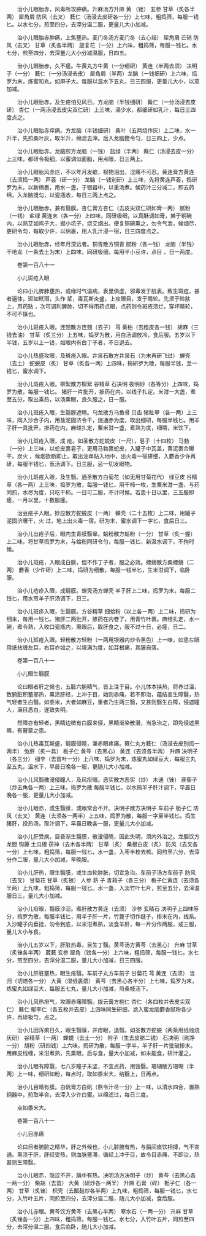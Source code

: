 <!-- { "loadSidebar": true } -->
　　治小儿眼胎赤，风毒所攻肿痛。升麻汤方升麻 黄 （锉） 玄参 甘草（炙各半两） 犀角屑 防风（去叉） 蕤仁（汤浸去皮研各一分）上七味，粗捣筛，每服一钱匕。以水七分，煎至四分，去滓分温二服，更量儿大小加减。

　　治小儿眼胎赤肿痛，上焦壅热。麦门冬汤方麦门冬（去心焙） 犀角屑 芒硝 防风（去叉） 甘草（炙各半两） 旋复花（一分）上六味，粗捣筛，每服一钱匕。水七分，煎至四分，去滓量儿大小分减温服，日四五。

　　治小儿眼胎赤，久不瘥。牛黄丸方牛黄（一分细研） 黄连（半两去须） 决明子（一分） 蕤仁（一分汤浸去皮） 犀角屑（半两）龙脑（一钱细研）上六味，捣罗为末，炼蜜和丸，如麻子大。每服以温水下五丸，日三四服，更量儿大小，以意加减。

　　治小儿眼胎赤，及生疮怕见风日。方龙脑（半钱细研） 蕤仁（一分汤浸去皮研） 杏仁（一两汤浸去皮尖双仁研）上三味，滴少水，都细研如乳汁，每日三四度点之。

　　治小儿眼胎赤痒痛。方龙脑（半钱细研） 桑叶（五两烧作灰）上二味，水一升半，先煎桑叶灰，取半升，绵滤去滓。后入龙脑搅令匀，日三四上，少点。

　　治小儿眼胎赤。龙脑煎方龙脑（一钱） 盐绿（半两） 蕤仁（汤浸去皮一分）上三味，都研令极细，以蜜调似面脂，用点眼，日三两上。

　　治小儿眼胎风赤烂，不以年月发歇，视物泪出，涩痛不可忍。黄连膏方黄连（去须捣一两） 芦荟（研一分） 龙脑（一钱别研）上三味，先将黄连芦荟，捣研罗为末，以新绵裹，用水一盏，于银器中，以重汤煮。候药汁三分减二，即去药绵，入龙脑搅匀，以瓷瓶收，每日三两上点之。

　　治小儿眼胎赤，兼有翳膜。杏仁膏方杏仁（去皮尖双仁研如膏一两） 腻粉（一钱） 盐绿 黄连末（各一分）上四味，同研极细，以真酥调如膏，摊于铜碗内，以熟艾如鸡子大，掘小坑子，烧艾烟出。便复铜碗熏之，勿令气泄，候烟尽，更研令匀，每取少许，以绵裹，用人乳汁浸一宿，日三四度点之。

　　治小儿眼胎赤，经年月深远者。铜青散方铜青 腻粉（各一钱） 龙脑（半钱） 干地龙（一条去土为末）上四味，同研极细，每用半小豆许，点目 ，日一两度。

　　卷第一百八十一

　　小儿斑疮入眼

　　论曰小儿脾肺壅热，或缘时气温病，表里俱虚，邪毒发于肌表。致生斑痘，甚者遍体，斑如玳瑁，头作 浆，毒瓦斯炎盛，上攻眼目，发于睛轮。先须于睑肤上，用药贴 ，次可调利脾肺，切不得用药点眼，点药则令斑疮溃烂，穿坏睛轮，不可不慎也。

　　治小儿斑疮入眼。连翘散方连翘（去子） 芎 黄柏（去粗皮各一钱） 胡麻（三钱去油） 甘草（炙三分）上五味，捣罗为散，用白汤调放冷，食后服。五岁以下半钱，五岁以上一钱，如眼内有白丁子者，不日退去。

　　治小儿热盛攻眼，及斑疮入眼。井泉石散方井泉石（为末再研飞过） 蝉壳（去土） 蛇蜕皮（炙） 甘草（炙各一两）上四味，捣研罗为散，每服半钱，至一钱匕，蜜水调下。

　　治小儿斑疮入眼。柳絮散方柳絮 谷精草 石决明 夜明砂（各等分）上四味，捣罗为散，每服一钱匕。 猪肝一片批开，掺药在内，以线子扎定。米泔一大盏，煮至五分，取出乘热，以汤熏眼，良久服之，日一服。

　　治小儿斑疮入眼，生翳膜遮睛。乌龙散方乌鱼骨 贝齿 猪趾甲（各一两）上三味，同入沙合子内，用盐泥固济令干，烧通赤为度，取出细研，每服半钱匕。用羊子肝一具批开，掺药在内，麻缕扎定，粟米泔一盏，煮熟为度，细嚼，米饮下。

　　治小儿斑疮入眼，成 疮。如圣散方蛇蜕皮（一尺），皂子（十四枚） 马勃（一分）上三味，以蛇皮裹皂子，更用马勃裹蛇皮，入罐子中瓦盖，黄泥裹合曝干。炭火 ，候烟欲断即止。取出油单贴入地中，出火毒一宿研细，入麝香少许再研，每服半钱匕，葱汤调下。日三服，忌一切发眼物。

　　治小儿斑疮入眼，及生翳。通圣散方白菊花（如无用甘菊花代） 绿豆皮 谷精草（各一两）上三味，捣罗为散，每服一钱匕，用干柿一枚，生粟米泔一盏，与药同煎，水尽为度，只吃干柿。一日可二服，不计时候。若患十日以里，三五服即瘥，一月以里，十数服瘥。

　　治豆疮子入眼。妙应散方蛇蜕皮（一两） 蝉壳（二十五枚）上二味，用罐子泥固济曝干，火 过，地上出火毒一宿。研为末，蜜水调下一字匕，食后日三。

　　治小儿出疮子后，眼内生青膜翳晕。蛤粉散方蛤粉（一分） 甘草（炙一握）上二味，将甘草捣罗为末，与蛤粉同研令匀，每服一钱匕，新汲水调下，不拘时候。

　　治小儿斑疮，入眼成白膜，但不作丁子者，服之必效。螵蛸散方桑螵蛸（二两） 麝香（少许研）上二味，捣研为细散，每服一钱半匕，生米泔调下，临卧服。

　　治小儿疮疹入眼，成翳膜。蝉壳汤方蝉壳 羊子肝上二味，捣罗为末，每服二钱匕，用水煎羊子肝汤调下，日三。

　　治小儿斑疹入眼，生翳膜。方谷精草 细蛤粉（以上各一两）上二味，捣研为细末，每用一钱匕。猪肝二两批开，掺药在内卷了，用青竹叶裹。麻缕扎定，水一碗，煮令熟，入收口瓷瓶内，熏眼后，取肝食之，服不过十日，必瘥，日二。

　　治小儿斑疮入眼。轻粉散方轻粉（一两用银器内炒令黑色）上一味，如患左眼用纸拈缠左耳，右耳亦如之，以填满为度，如耳根痛，其膜自落。

　　卷第一百八十一

　　小儿眼生翳膜

　　论曰眼者肝之候也，五脏六腑精气，皆上注于目。小儿体本挟热，将养过温，致腑脏积蓄邪热，熏渍肝经，上冲于目，始则赤痛，若不即治，蕴结变生障翳，热气轻者生白翳。如黍米，大者如麻豆，重者乃生两三翳，又甚则翳生白障，侵遮瞳人，满目悉白，遂致失明。

　　然障亦有轻者，黑睛边微有白膜来侵，黑睛渐染散漫，当急治之，即免侵遮黑睛，有瞽蒙之患。

　　治小儿热毒瓦斯盛，翳膜侵睛，兼赤眼疼痛。蕤仁丸方蕤仁（汤浸去皮别捣一两半） 兔肝（炙一具） 栀子仁 黄芩（去黑心） 黄连（去须各半两） 升麻 决明子（各三分） 细辛（去苗叶一分）上八味，捣罗为末，炼蜜丸如绿豆大，每服三丸至五丸，温水下，早晨日晚各一服，更随儿大小加减。

　　治小儿风翳散漫侵瞳人，及风疳眼。恶实散方恶实（炒） 木通（锉） 蒺藜子（炒去角各一两）上三味，捣罗为散 每服半钱匕。以水捣羊子肝汁调下，早晨日晚各一服，更量儿大小加减。

　　治小儿眼赤，或生翳膜，或眼常合不开。决明子散方决明子 车前子 栀子仁 防风（去叉） 黄连（去须各一两半）上五味，捣罗为散，每服一字至半钱匕。捣生猪肝，投热汤，取汁调下，早晨日晚各一服，更量儿大小加减。

　　治小儿肝受病，目昏渐生翳膜，散漫侵睛，因此失明，须内外治之。龙胆饮方龙胆 钩藤 土瓜根 茯神（去木各半两） 甘草（炙） 桑根白皮（炙） 防风（去叉各一分）上七味，粗捣筛，每服一钱匕，水一盏，入枣半枚去核。同煎至六分，去滓分作二服，量儿大小加减，早晚服。

　　治小儿肝热，眼生翳膜，或生血轮肿胀，切宜急治。车前子汤方车前子 防风（去叉） 甘菊花 甘草（炙锉） 人参 菥 子 青葙子（各三分） 栀子仁黄连（去须各半两）上九味，粗捣筛，每服一钱匕。水一盏，入淡竹叶七片，煎至五分，去滓温服日三，量儿大小加减。

　　治小儿疳眼，翳膜沙涩。煮肝散方黄连（去须） 沙参 玄精石 决明子上四味等分，捣罗为散，每服半钱匕，用羊子肝一片，竹篦子切作缝子，掺末在内，线系。入沙罐子内垂挂，勿令到底，以米泔煮熟，淡食羊肝，每一片分作两服，或三服，量儿大小与食。

　　治小儿五岁以下，肝脏热毒，目生丁翳。黄芩汤方黄芩（去黑心） 升麻 甘草（炙锉各半两） 葳蕤 玄参 犀角（镑各一分）上六味，粗捣筛，每服一钱匕，水七分，煎至四分，去滓分温二服，量儿大小加减，日三四服。

　　治小儿肝脏壅热，眼生疮翳。车前子丸方车前子 甘菊花 芎 黄连（去须） 当归（切焙各一分） 大黄（湿纸裹煨） 黄芩（去黑心各半分）上七味，捣罗为末，炼蜜丸如绿豆大，每服五七丸，量儿大小加减，煎桑枝汤下。

　　治小儿风热疳气，攻眼赤痛障翳。拨云膏方桃仁 杏仁（各四枚并去皮尖双仁） 蕤仁 郁李仁（各五枚并去皮）上四味同生研细，滤入蜜龙脑麝香腻粉各少许，再研极匀，点之。

　　治小儿因泻痢日久，眼生翳膜，并疳眼，退翳。如圣散方蛇蜕（两条用纸烛烧灰研） 谷精草（一两） 蝉蜕（去土一分） 附子（生去皮脐二钱） 石决明（刷净一分） 胡粉（研四钱）上六味，捣研为散，每服一字半，羊子肝一片批破掺末。用麻皮线缠，米泔煮熟，先熏眼，后与食，量大小加减，如未能食，研汁灌之。

　　治小儿眼有障翳，七八岁瞳子未坚，不宜点药，用蚀翳。珊瑚散方珊瑚（半两）上一味，细研如粉，每点时，取如黍米大，纳翳上，日再点。

　　治小儿目睛有膜。白矾膏方白矾（熬令汁尽一分）上一味，以清水四合，置熟铜器中，煎取半合，去滓入少许白蜜。以绵滤过，每日三度。

　　点如黍米大。

　　卷第一百八十一

　　小儿目赤痛

　　论曰目者腑脏之精华，肝之外候也，小儿脏腑有热，与膈间痰饮相搏，气不宣通。熏渍于肝，肝经受热，则血脉壅滞，循经上冲于目，故令目赤痛，不即治，热甚则生障翳。

　　治小儿眼赤，隐涩不开，膈中有热。决明汤方决明子（炒） 黄芩（去黑心各一两一分） 柴胡（去苗） 大黄（研炒各一两半） 升麻 石膏（碎） 栀子仁（各一两） 甘草（炙锉） 枳壳（去瓤麸炒各半两）上九味，粗捣筛，每服一钱匕，水七分，入竹叶五片，同煎至四分，去滓分温二服，随儿大小加减，食后服。

　　治小儿赤眼。黄芩饮方黄芩（去黑心半两） 寒水石（一两一分） 升麻 甘草（炙锉各一分）上四味，粗捣筛，每服一钱匕。水七分，入竹叶五片，同煎至四分，去滓分温二服。食后临卧，随儿大小加减。

